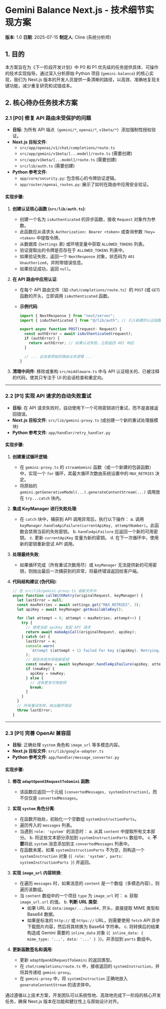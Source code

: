 # Gemini Balance Next.js - 技术细节实现方案

**版本**: 1.0
**日期**: 2025-07-15
**制定人**: Cline (系统分析师)

## 1. 目的

本方案旨在为《下一阶段开发计划》中 P0 和 P1 优先级的任务提供具体、可操作的技术实现指导。通过深入分析原始 Python 项目 (`gemini-balance`) 的核心实现，我们为 Next.js 版本的开发人员提供一条清晰的路径，以高效、准确地复现关键功能，减少重复研究和试错成本。

## 2. 核心待办任务技术方案

### 2.1 [P0] 修复 API 路由未受保护的问题

- **目标**: 为所有 API 端点（`gemini/*`, `openai/*`, `v1beta/*`）添加强制性授权验证。
- **Next.js 目标文件**:
  - `src/app/openai/v1/chat/completions/route.ts`
  - `src/app/gemini/v1beta/[...model]/route.ts` (需要创建)
  - `src/app/v1beta/[...model]/route.ts` (需要创建)
  - `src/lib/auth.ts` (需要创建)
- **Python 参考文件**:
  - `app/core/security.py`: 包含核心的令牌验证逻辑。
  - `app/router/openai_routes.py`: 展示了如何在路由中应用安全验证。

#### **实现步骤**:

1.  **创建认证核心函数 (`src/lib/auth.ts`)**:

    - 创建一个名为 `isAuthenticated` 的异步函数，接收 `Request` 对象作为参数。
    - 此函数应从请求头 `Authorization: Bearer <token>` 或查询参数 `?key=<token>` 中提取令牌。
    - 从数据库 (`Settings` 表) 或环境变量中获取 `ALLOWED_TOKENS` 列表。
    - 验证提取出的令牌是否存在于 `ALLOWED_TOKENS` 列表中。
    - 如果验证失败，返回一个 `NextResponse` 对象，状态码为 `401 Unauthorized`，并附带错误信息。
    - 如果验证成功，返回 `null`。

2.  **在 API 路由中应用认证**:

    - 在每个 API 路由文件（如 `chat/completions/route.ts`）的 `POST` (或 `GET`) 函数的开头，立即调用 `isAuthenticated` 函数。
    - **示例代码**:

      ```typescript
      import { NextResponse } from "next/server";
      import { isAuthenticated } from "@/lib/auth"; // 引入新建的认证函数

      export async function POST(request: Request) {
        const authError = await isAuthenticated(request);
        if (authError) {
          return authError; // 如果认证失败，立即返回 401 响应
        }

        // ... 此处是原始的路由业务逻辑 ...
      }
      ```

3.  **清理中间件**: 移除或重构 `src/middleware.ts` 中与 API 认证相关的、已被注释的代码，使其只专注于 UI 的会话检查和重定向。

---

### 2.2 [P1] 实现 API 请求的自动失败重试

- **目标**: 在 API 请求失败时，自动使用下一个可用密钥进行重试，而不是直接返回错误。
- **Next.js 目标文件**: `src/lib/gemini-proxy.ts` (或创建一个新的重试处理器模块)
- **Python 参考文件**: `app/handler/retry_handler.py`

#### **实现步骤**:

1.  **创建重试循环逻辑**:

    - 在 `gemini-proxy.ts` 的 `streamGemini` 函数（或一个新建的包装函数）中，实现一个 `for` 循环，其最大循环次数由系统设置中的 `MAX_RETRIES` 决定。
    - 将原始的 `gemini.getGenerativeModel(...).generateContentStream(...)` 调用放在 `try...catch` 块内。

2.  **集成 KeyManager 进行失败处理**:

    - 在 `catch` 块中，捕获到 API 调用异常后，执行以下操作：
      a. 调用 `keyManager.handleApiFailure(currentApiKey, attemptNumber)`。此函数会禁用当前的失败密钥。
      b. `handleApiFailure` 应返回一个新的可用密钥。
      c. 更新 `currentApiKey` 变量为新的密钥。
      d. 在下一次循环中，使用新的密钥重新尝试 API 调用。

3.  **处理最终失败**:

    - 如果循环完成（所有重试次数用尽）或 `keyManager` 无法提供新的可用密钥，则抛出最后一次捕获到的异常，将最终错误返回给客户端。

4.  **代码结构建议 (伪代码)**:

    ```typescript
    // 在 src/lib/gemini-proxy.ts 或新文件中
    async function callWithRetry(originalRequest, keyManager) {
      let lastError = null;
      const maxRetries = await settings.get("MAX_RETRIES", 3);
      let apiKey = await keyManager.getAvailableKey();

      for (let attempt = 0; attempt < maxRetries; attempt++) {
        try {
          // 使用当前 apiKey 发起 API 请求
          return await makeApiCall(originalRequest, apiKey);
        } catch (e) {
          lastError = e;
          console.warn(
            `Attempt ${attempt + 1} failed for key ${apiKey}. Retrying...`
          );
          // 报告失败并获取新密钥
          const newKey = await keyManager.handleApiFailure(apiKey, attempt + 1);
          if (newKey) {
            apiKey = newKey;
          } else {
            // 没有更多可用密钥
            break;
          }
        }
      }
      // 所有重试失败，抛出最终错误
      throw lastError;
    }
    ```

---

### 2.3 [P1] 完善 OpenAI 兼容层

- **目标**: 正确处理 `system` 角色和 `image_url` 等多模态内容。
- **Next.js 目标文件**: `src/lib/google-adapter.ts`
- **Python 参考文件**: `app/handler/message_converter.py`

#### **实现步骤**:

1.  **修改 `adaptOpenAIRequestToGemini` 函数**:

    - 该函数应返回一个元组 `[convertedMessages, systemInstruction]`，而不仅仅是 `convertedMessages`。

2.  **实现 `system` 角色分离**:

    - 在函数开始处，初始化一个空数组 `systemInstructionParts`。
    - 遍历传入的 `messages` 列表。
    - 当遇到 `role: 'system'` 的消息时：
      a. 从其 `content` 中提取所有文本部分。
      b. 将这些文本部分添加到 `systemInstructionParts` 数组中。
      c. **不要**将此 `system` 消息添加到主 `convertedMessages` 列表中。
    - 在函数末尾，如果 `systemInstructionParts` 不为空，则构造一个 `systemInstruction` 对象 (`{ role: 'system', parts: systemInstructionParts }`) 并返回。

3.  **实现 `image_url` 内容转换**:

    - 在遍历 `messages` 时，如果消息的 `content` 是一个数组（多模态内容），则遍历该数组。
    - 当 `content` 数组中的一个项目 `type` 为 `image_url` 时：
      a. 获取 `image_url.url` 的值。
      b. **判断 URL 类型**:
      - 如果 URL 以 `data:image/...;base64,` 开头，直接提取 MIME 类型和 Base64 数据。
      - 如果是标准的 `http://` 或 `https://` URL，则需要使用 `fetch` API 异步下载图片内容，然后将其转换为 Base64 字符串。
        c. 将转换后的结果构造成 Gemini 需要的 `inline_data` 对象 (`{ inline_data: { mime_type: '...', data: '...' } }`)，并添加到 `parts` 数组中。

4.  **更新函数签名和调用**:
    - 更新 `adaptOpenAIRequestToGemini` 的返回类型。
    - 在 `chat/completions/route.ts` 中，接收返回的 `systemInstruction`，并将其传递给 `gemini-proxy`。
    - 在 `gemini-proxy` 中，将 `systemInstruction` 正确地放入 `generateContentStream` 的请求体中。

通过遵循以上技术方案，开发团队可以系统性地、高效地完成下一阶段的核心开发任务，确保 Next.js 版本在功能和健壮性上与原始设计对齐。
